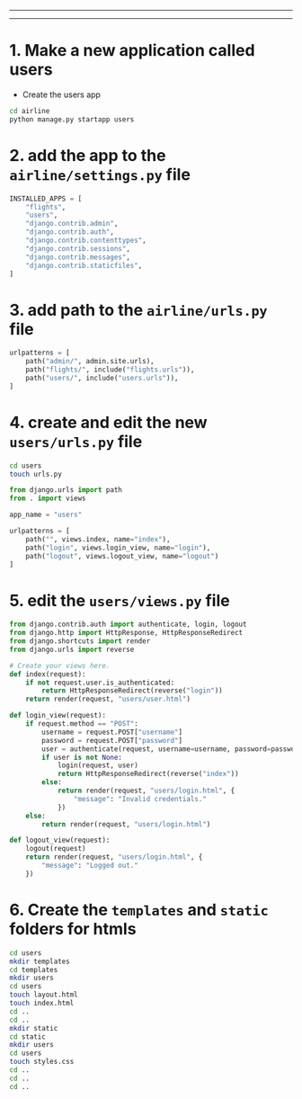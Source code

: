 
---
---
# 1. Make a new application called users
- Create the users app
```zsh
cd airline
python manage.py startapp users
```

# 2. add the app to the `airline/settings.py` file
```python
INSTALLED_APPS = [
    "flights",
    "users",
    "django.contrib.admin",
    "django.contrib.auth",
    "django.contrib.contenttypes",
    "django.contrib.sessions",
    "django.contrib.messages",
    "django.contrib.staticfiles",
]
```

# 3. add path to the `airline/urls.py` file
```python
urlpatterns = [
    path("admin/", admin.site.urls),
    path("flights/", include("flights.urls")),
    path("users/", include("users.urls")),
]
```

# 4. create and edit the new `users/urls.py` file
```zsh
cd users
touch urls.py
```
```python
from django.urls import path
from . import views

app_name = "users"

urlpatterns = [
    path("", views.index, name="index"),
    path("login", views.login_view, name="login"),
    path("logout", views.logout_view, name="logout")
]
```

# 5. edit the `users/views.py` file
```python
from django.contrib.auth import authenticate, login, logout
from django.http import HttpResponse, HttpResponseRedirect
from django.shortcuts import render
from django.urls import reverse

# Create your views here.
def index(request):
    if not request.user.is_authenticated:
        return HttpResponseRedirect(reverse("login"))
    return render(request, "users/user.html")

def login_view(request):
    if request.method == "POST":
        username = request.POST["username"]
        password = request.POST["password"]
        user = authenticate(request, username=username, password=password)
        if user is not None:
            login(request, user)
            return HttpResponseRedirect(reverse("index"))
        else:
            return render(request, "users/login.html", {
                "message": "Invalid credentials."
            })
    else:
        return render(request, "users/login.html")

def logout_view(request):
    logout(request)
    return render(request, "users/login.html", {
        "message": "Logged out."
    })
```

# 6. Create the `templates` and `static` folders for htmls
```zsh
cd users
mkdir templates
cd templates
mkdir users
cd users
touch layout.html
touch index.html
cd ..
cd ..
mkdir static
cd static
mkdir users
cd users
touch styles.css
cd ..
cd ..
cd ..
```


















